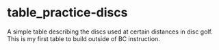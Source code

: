 # table_practice-discs
A simple table describing the discs used at certain distances in disc golf. This is my first table to build outside of BC instruction.
